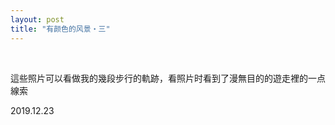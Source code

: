 ```yaml
---
layout: post
title: "有颜色的风景・三"
---
```


  
&nbsp;
&nbsp;

這些照片可以看做我的幾段步行的軌跡，看照片时看到了漫無目的的遊走裡的一点線索

2019.12.23